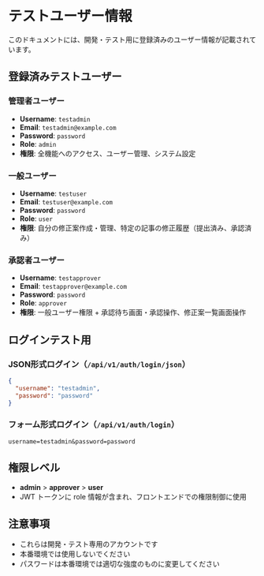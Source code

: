 # テストユーザー情報

このドキュメントには、開発・テスト用に登録済みのユーザー情報が記載されています。

## 登録済みテストユーザー

### 管理者ユーザー
- **Username**: `testadmin`
- **Email**: `testadmin@example.com`
- **Password**: `password`
- **Role**: `admin`
- **権限**: 全機能へのアクセス、ユーザー管理、システム設定

### 一般ユーザー
- **Username**: `testuser`
- **Email**: `testuser@example.com`
- **Password**: `password`
- **Role**: `user`
- **権限**: 自分の修正案作成・管理、特定の記事の修正履歴（提出済み、承認済み）

### 承認者ユーザー
- **Username**: `testapprover`
- **Email**: `testapprover@example.com`
- **Password**: `password`
- **Role**: `approver`
- **権限**: 一般ユーザー権限 + 承認待ち画面・承認操作、修正案一覧画面操作

## ログインテスト用

### JSON形式ログイン（`/api/v1/auth/login/json`）
```json
{
  "username": "testadmin",
  "password": "password"
}
```

### フォーム形式ログイン（`/api/v1/auth/login`）
```
username=testadmin&password=password
```

## 権限レベル
- **admin** > **approver** > **user**
- JWT トークンに role 情報が含まれ、フロントエンドでの権限制御に使用

## 注意事項
- これらは開発・テスト専用のアカウントです
- 本番環境では使用しないでください
- パスワードは本番環境では適切な強度のものに変更してください